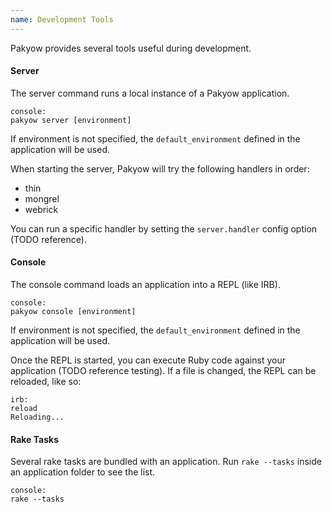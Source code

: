 ```yaml
---
name: Development Tools
---
```


Pakyow provides several tools useful during development.

#### Server

The server command runs a local instance of a Pakyow application.

    console:
    pakyow server [environment]

If environment is not specified, the `default_environment` defined in the application will be used.

When starting the server, Pakyow will try the following handlers in order:

  - thin
  - mongrel
  - webrick

You can run a specific handler by setting the `server.handler` config option (TODO reference).

#### Console

The console command loads an application into a REPL (like IRB).

    console:
    pakyow console [environment]

If environment is not specified, the `default_environment` defined in the application will be used.

Once the REPL is started, you can execute Ruby code against your application (TODO reference testing). If a file is changed, the REPL can be reloaded, like so:

    irb:
    reload
    Reloading...

#### Rake Tasks

Several rake tasks are bundled with an application. Run `rake --tasks` inside an application folder to see the list.

    console:
    rake --tasks
    
